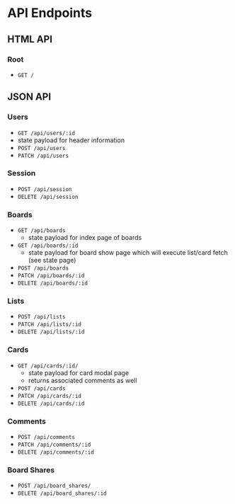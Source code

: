 # API Endpoints

## HTML API

### Root

- `GET /`

## JSON API

### Users
- `GET /api/users/:id`
- state payload for header information
- `POST /api/users`
- `PATCH /api/users`

### Session
- `POST /api/session`
- `DELETE /api/session`

### Boards
- `GET /api/boards`
    - state payload for index page of boards
- `GET /api/boards/:id`
    - state payload for board show page which will
      execute list/card fetch (see state page)
- `POST /api/boards`
- `PATCH /api/boards/:id`
- `DELETE /api/boards/:id`

### Lists
- `POST /api/lists`
- `PATCH /api/lists/:id`
- `DELETE /api/lists/:id`

### Cards
- `GET /api/cards/:id/`
  - state payload for card modal page
  - returns associated comments as well
- `POST /api/cards`
- `PATCH /api/cards/:id`
- `DELETE /api/cards/:id`

### Comments
- `POST /api/comments`
- `PATCH /api/comments/:id`
- `DELETE /api/comments/:id`

### Board Shares
- `POST /api/board_shares/`
- `DELETE /api/board_shares/:id`
